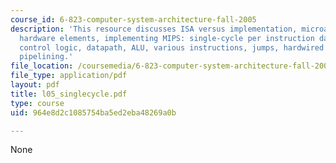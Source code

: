 ```yaml
---
course_id: 6-823-computer-system-architecture-fall-2005
description: 'This resource discusses ISA versus implementation, microarchitecture,
  hardware elements, implementing MIPS: single-cycle per instruction datapath and
  control logic, datapath, ALU, various instructions, jumps, hardwired control, and
  pipelining.'
file_location: /coursemedia/6-823-computer-system-architecture-fall-2005/964e8d2c1085754ba5ed2eba48269a0b_l05_singlecycle.pdf
file_type: application/pdf
layout: pdf
title: l05_singlecycle.pdf
type: course
uid: 964e8d2c1085754ba5ed2eba48269a0b

---
```

None